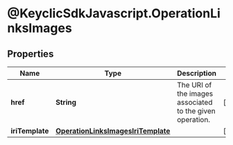 # @KeyclicSdkJavascript.OperationLinksImages

## Properties
Name | Type | Description | Notes
------------ | ------------- | ------------- | -------------
**href** | **String** | The URI of the images associated to the given operation. | [optional] 
**iriTemplate** | [**OperationLinksImagesIriTemplate**](OperationLinksImagesIriTemplate.md) |  | [optional] 


